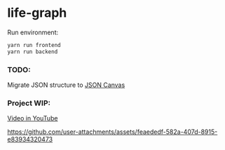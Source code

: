 # life-graph

Run environment:

```bash
yarn run frontend
yarn run backend
```

### TODO:

Migrate JSON structure to [JSON Canvas](https://news.ycombinator.com/item?id=39670922)

### Project WIP:
[Video in YouTube](https://youtu.be/r9yeDgDgjYo)

https://github.com/user-attachments/assets/feaededf-582a-407d-8915-e83934320473

